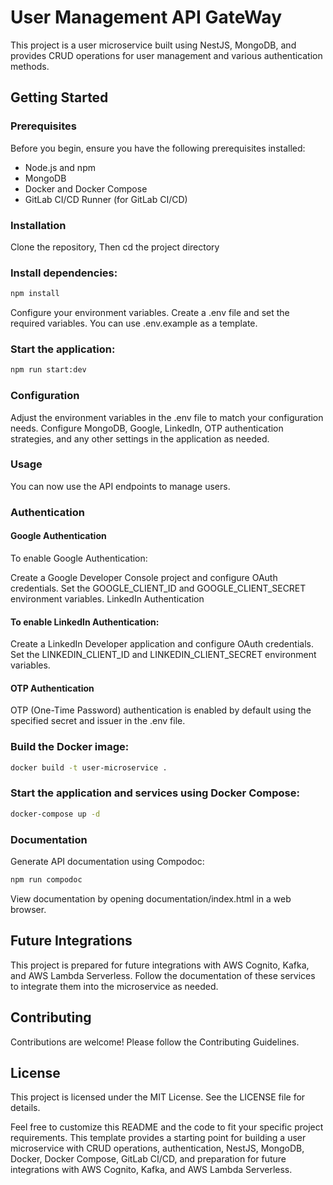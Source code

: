 # User Management API GateWay

This project is a user microservice built using NestJS, MongoDB, and provides CRUD operations for user management and various authentication methods.


## Getting Started
### Prerequisites
Before you begin, ensure you have the following prerequisites installed:

- Node.js and npm
- MongoDB
- Docker and Docker Compose
- GitLab CI/CD Runner (for GitLab CI/CD)
### Installation
Clone the repository, Then cd the project directory
### Install dependencies:

```bash
npm install
```
Configure your environment variables. Create a .env file and set the required variables. You can use .env.example as a template.

### Start the application:

```bash
npm run start:dev
```
### Configuration
Adjust the environment variables in the .env file to match your configuration needs.
Configure MongoDB, Google, LinkedIn, OTP authentication strategies, and any other settings in the application as needed.
### Usage
You can now use the API endpoints to manage users.

### Authentication
#### Google Authentication
To enable Google Authentication:

Create a Google Developer Console project and configure OAuth credentials.
Set the GOOGLE_CLIENT_ID and GOOGLE_CLIENT_SECRET environment variables.
LinkedIn Authentication
#### To enable LinkedIn Authentication:

Create a LinkedIn Developer application and configure OAuth credentials.
Set the LINKEDIN_CLIENT_ID and LINKEDIN_CLIENT_SECRET environment variables.
#### OTP Authentication
OTP (One-Time Password) authentication is enabled by default using the specified secret and issuer in the .env file.

### Build the Docker image:

```bash
docker build -t user-microservice .
```

### Start the application and services using Docker Compose:

```bash
docker-compose up -d
```

### Documentation
Generate API documentation using Compodoc:

```bash
npm run compodoc
```
View documentation by opening documentation/index.html in a web browser.

## Future Integrations
This project is prepared for future integrations with AWS Cognito, Kafka, and AWS Lambda Serverless. Follow the documentation of these services to integrate them into the microservice as needed.

## Contributing
Contributions are welcome! Please follow the Contributing Guidelines.

## License
This project is licensed under the MIT License. See the LICENSE file for details.

Feel free to customize this README and the code to fit your specific project requirements. This template provides a starting point for building a user microservice with CRUD operations, authentication, NestJS, MongoDB, Docker, Docker Compose, GitLab CI/CD, and preparation for future integrations with AWS Cognito, Kafka, and AWS Lambda Serverless.
